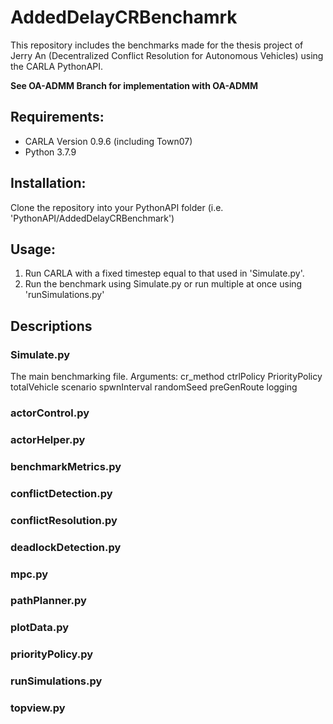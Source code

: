 # AddedDelayCRBenchamrk
This repository includes the benchmarks made for the thesis project of Jerry An (Decentralized Conflict Resolution for Autonomous Vehicles) using the CARLA PythonAPI.

**See OA-ADMM Branch for implementation with OA-ADMM**

## Requirements:
* CARLA Version 0.9.6 (including Town07)
* Python 3.7.9

## Installation:
Clone the repository into your PythonAPI folder (i.e. 'PythonAPI/AddedDelayCRBenchmark')

## Usage:
1. Run CARLA with a fixed timestep equal to that used in 'Simulate.py'.
2. Run the benchmark using Simulate.py or run multiple at once using 'runSimulations.py'

## Descriptions

### Simulate.py
The main benchmarking file.
Arguments:
cr_method
ctrlPolicy
PriorityPolicy
totalVehicle
scenario
spwnInterval
randomSeed
preGenRoute
logging
### actorControl.py

### actorHelper.py

### benchmarkMetrics.py

### conflictDetection.py

### conflictResolution.py

### deadlockDetection.py

### mpc.py

### pathPlanner.py

### plotData.py

### priorityPolicy.py

### runSimulations.py

### topview.py
